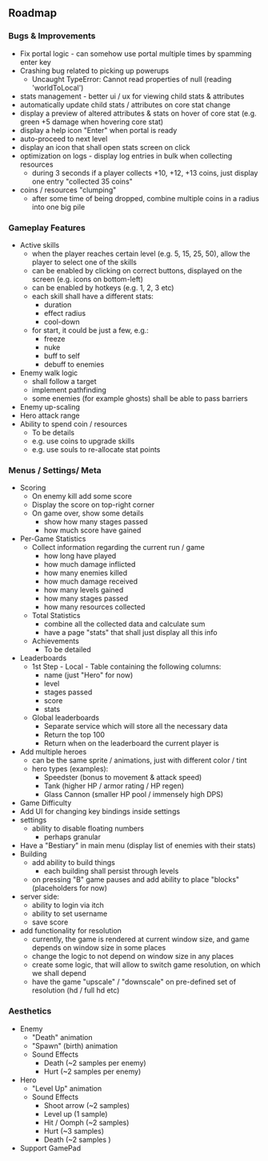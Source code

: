 ## Roadmap

### Bugs & Improvements

- Fix portal logic - can somehow use portal multiple times by spamming enter key
- Crashing bug related to picking up powerups
  - Uncaught TypeError: Cannot read properties of null (reading 'worldToLocal')
- stats management - better ui / ux for viewing child stats & attributes
- automatically update child stats / attributes on core stat change
- display a preview of altered attributes & stats on hover of core stat (e.g. green +5 damage when hovering core stat)
- display a help icon "Enter" when portal is ready
- auto-proceed to next level
- display an icon that shall open stats screen on click
- optimization on logs - display log entries in bulk when collecting resources
  - during 3 seconds if a player collects +10, +12, +13 coins, just display one entry "collected 35 coins"
- coins / resources "clumping"
  - after some time of being dropped, combine multiple coins in a radius into one big pile

### Gameplay Features

- Active skills
  - when the player reaches certain level (e.g. 5, 15, 25, 50), allow the player to select one of the skills
  - can be enabled by clicking on correct buttons, displayed on the screen (e.g. icons on bottom-left)
  - can be enabled by hotkeys (e.g. 1, 2, 3 etc)
  - each skill shall have a different stats:
    - duration
    - effect radius
    - cool-down
  - for start, it could be just a few, e.g.:
    - freeze
    - nuke
    - buff to self
    - debuff to enemies
- Enemy walk logic
  - shall follow a target
  - implement pathfinding
  - some enemies (for example ghosts) shall be able to pass barriers
- Enemy up-scaling
- Hero attack range
- Ability to spend coin / resources
  - To be details
  - e.g. use coins to upgrade skills
  - e.g. use souls to re-allocate stat points

### Menus / Settings/ Meta

- Scoring
  - On enemy kill add some score
  - Display the score on top-right corner
  - On game over, show some details
    - show how many stages passed
    - how much score have gained
- Per-Game Statistics
  - Collect information regarding the current run / game
    - how long have played
    - how much damage inflicted
    - how many enemies killed
    - how much damage received
    - how many levels gained
    - how many stages passed
    - how many resources collected
  - Total Statistics
    - combine all the collected data and calculate sum
    - have a page "stats" that shall just display all this info
  - Achievements
    - To be detailed
- Leaderboards
  - 1st Step - Local - Table containing the following columns:
    - name (just "Hero" for now)
    - level
    - stages passed
    - score
    - stats
  - Global leaderboards
    - Separate service which will store all the necessary data
    - Return the top 100
    - Return when on the leaderboard the current player is
- Add multiple heroes
  - can be the same sprite / animations, just with different color / tint
  - hero types (examples):
    - Speedster (bonus to movement & attack speed)
    - Tank (higher HP / armor rating / HP regen)
    - Glass Cannon (smaller HP pool / immensely high DPS)
- Game Difficulty
- Add UI for changing key bindings inside settings
- settings
  - ability to disable floating numbers
    - perhaps granular
- Have a "Bestiary" in main menu (display list of enemies with their stats)
- Building
  - add ability to build things
    - each building shall persist through levels
  - on pressing "B" game pauses and add ability to place "blocks" (placeholders for now)
- server side:
  - ability to login via itch
  - ability to set username
  - save score
- add functionality for resolution
  - currently, the game is rendered at current window size, and game depends on window size in some places
  - change the logic to not depend on window size in any places
  - create some logic, that will allow to switch game resolution, on which we shall depend
  - have the game "upscale" / "downscale" on pre-defined set of resolution (hd / full hd etc)

### Aesthetics

- Enemy
  - "Death" animation
  - "Spawn" (birth) animation
  - Sound Effects
    - Death (~2 samples per enemy)
    - Hurt (~2 samples per enemy)
- Hero
  - "Level Up" animation
  - Sound Effects
    - Shoot arrow (~2 samples)
    - Level up (1 sample)
    - Hit / Oomph (~2 samples)
    - Hurt (~3 samples)
    - Death (~2 samples )
- Support GamePad
